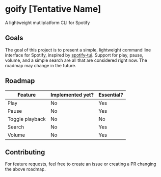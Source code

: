 # goify [Tentative Name]
A lightweight mutliplatform CLI for Spotify
## Goals
The goal of this project is to present a simple, lightweight command line interface for Spotify, inspired by [spotify-tui](https://github.com/Rigellute/spotify-tui). Support for play, pause, volume, and a simple search are all that are considered right now. The roadmap may change in the future.
## Roadmap
| Feature | Implemented yet? | Essential? |
|---------|------------------|------------| 
| Play | No | Yes |
| Pause | No | Yes |
| Toggle playback | No | No |
| Search | No | Yes |
| Volume | No | Yes |
## Contributing
For feature requests, feel free to create an issue or creating a PR changing the above roadmap.
